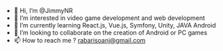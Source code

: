 - 👋 Hi, I’m @JimmyNR
- 👀 I’m interested in video game development and web development
- 🌱 I’m currently learning React.js, Vue.js, Symfony, Unity, JAVA Android
- 💞️ I’m looking to collaborate on the creation of Android or PC games
- 📫 How to reach me ? rabarisoanj@gmail.com

<!---
JimmyNR/JimmyNR is a ✨ special ✨ repository because its `README.md` (this file) appears on your GitHub profile.
You can click the Preview link to take a look at your changes.
--->
